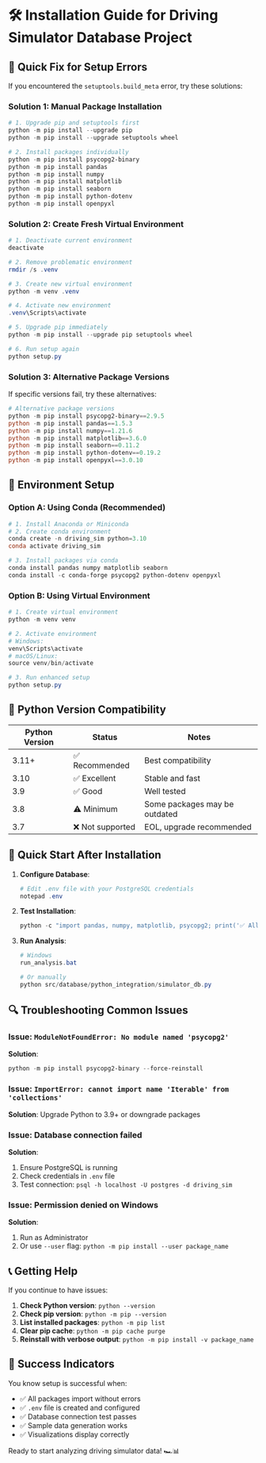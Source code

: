 # 🛠️ Installation Guide for Driving Simulator Database Project

## 🚨 Quick Fix for Setup Errors

If you encountered the `setuptools.build_meta` error, try these solutions:

### Solution 1: Manual Package Installation

```powershell
# 1. Upgrade pip and setuptools first
python -m pip install --upgrade pip
python -m pip install --upgrade setuptools wheel

# 2. Install packages individually
python -m pip install psycopg2-binary
python -m pip install pandas
python -m pip install numpy
python -m pip install matplotlib
python -m pip install seaborn
python -m pip install python-dotenv
python -m pip install openpyxl
```

### Solution 2: Create Fresh Virtual Environment

```powershell
# 1. Deactivate current environment
deactivate

# 2. Remove problematic environment
rmdir /s .venv

# 3. Create new virtual environment
python -m venv .venv

# 4. Activate new environment
.venv\Scripts\activate

# 5. Upgrade pip immediately
python -m pip install --upgrade pip setuptools wheel

# 6. Run setup again
python setup.py
```

### Solution 3: Alternative Package Versions

If specific versions fail, try these alternatives:

```powershell
# Alternative package versions
python -m pip install psycopg2-binary==2.9.5
python -m pip install pandas==1.5.3
python -m pip install numpy==1.21.6
python -m pip install matplotlib==3.6.0
python -m pip install seaborn==0.11.2
python -m pip install python-dotenv==0.19.2
python -m pip install openpyxl==3.0.10
```

## 🔧 Environment Setup

### Option A: Using Conda (Recommended)

```powershell
# 1. Install Anaconda or Miniconda
# 2. Create conda environment
conda create -n driving_sim python=3.10
conda activate driving_sim

# 3. Install packages via conda
conda install pandas numpy matplotlib seaborn
conda install -c conda-forge psycopg2 python-dotenv openpyxl
```

### Option B: Using Virtual Environment

```powershell
# 1. Create virtual environment
python -m venv venv

# 2. Activate environment
# Windows:
venv\Scripts\activate
# macOS/Linux:
source venv/bin/activate

# 3. Run enhanced setup
python setup.py
```

## 🐍 Python Version Compatibility

| Python Version | Status | Notes |
|----------------|--------|-------|
| 3.11+ | ✅ Recommended | Best compatibility |
| 3.10 | ✅ Excellent | Stable and fast |
| 3.9 | ✅ Good | Well tested |
| 3.8 | ⚠️ Minimum | Some packages may be outdated |
| 3.7 | ❌ Not supported | EOL, upgrade recommended |

## 🚀 Quick Start After Installation

1. **Configure Database**:
   ```powershell
   # Edit .env file with your PostgreSQL credentials
   notepad .env
   ```

2. **Test Installation**:
   ```powershell
   python -c "import pandas, numpy, matplotlib, psycopg2; print('✅ All packages imported successfully!')"
   ```

3. **Run Analysis**:
   ```powershell
   # Windows
   run_analysis.bat
   
   # Or manually
   python src/database/python_integration/simulator_db.py
   ```

## 🔍 Troubleshooting Common Issues

### Issue: `ModuleNotFoundError: No module named 'psycopg2'`
**Solution**: 
```powershell
python -m pip install psycopg2-binary --force-reinstall
```

### Issue: `ImportError: cannot import name 'Iterable' from 'collections'`
**Solution**: Upgrade Python to 3.9+ or downgrade packages

### Issue: Database connection failed
**Solution**: 
1. Ensure PostgreSQL is running
2. Check credentials in `.env` file
3. Test connection: `psql -h localhost -U postgres -d driving_sim`

### Issue: Permission denied on Windows
**Solution**: 
1. Run as Administrator
2. Or use `--user` flag: `python -m pip install --user package_name`

## 📞 Getting Help

If you continue to have issues:

1. **Check Python version**: `python --version`
2. **Check pip version**: `python -m pip --version`
3. **List installed packages**: `python -m pip list`
4. **Clear pip cache**: `python -m pip cache purge`
5. **Reinstall with verbose output**: `python -m pip install -v package_name`

## 🎯 Success Indicators

You know setup is successful when:
- ✅ All packages import without errors
- ✅ `.env` file is created and configured
- ✅ Database connection test passes
- ✅ Sample data generation works
- ✅ Visualizations display correctly

Ready to start analyzing driving simulator data! 🏎️📊